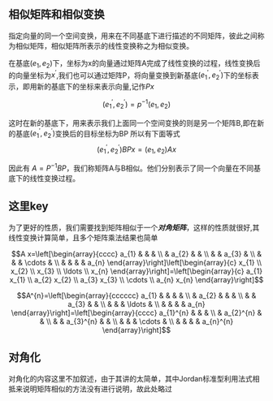 ## 相似矩阵和相似变换

指定向量的同一个空间变换，用来在不同基底下进行描述的不同矩阵，彼此之间称为相似矩阵，相似矩阵所表示的线性变换称之为相似变换。

在基底$(e_1,e_2)$下，坐标为x的向量通过矩阵A完成了线性变换的过程，线性变换后的向量坐标为$x^{\prime}$,我们也可以通过矩阵P，将向量变换到新基底$(e_1^\prime,e_2^\prime)$下的坐标表示，即用新的基底下的坐标来表示向量,记作$Px$

$$\left(e_{1}^{\prime}, e_{2}^{\prime}\right)=p^{-1}(e_1,e_2)$$

这时在新的基底下，用来表示我们上面同一个空间变换的则是另一个矩阵B,即在新的基底$(e_1^\prime,e_2^\prime)$变换后的目标坐标为BP
所以有下面等式
$$(e_1^\prime,e_2^\prime)BPx=(e_1,e_2)Ax$$

因此有 $A = P^{-1}BP$，我们称矩阵A与B相似。他们分别表示了同一个向量在不同基底下的线性变换过程。

## 这里key
为了更好的性质，我们需要找到矩阵相似于一个***对角矩阵***，这样的性质就很好,其线性变换计算简单，且多个矩阵乘法结果也简单

$$A x=\left[\begin{array}{cccc}
a_{1} & & & \\
& a_{2} & & \\
& & a_{3} & \\
& & & \cdots & \\
& & & & a_{n}
\end{array}\right]\left[\begin{array}{c}
x_{1} \\
x_{2} \\
x_{3} \\
\ldots \\
x_{n}
\end{array}\right]=\left[\begin{array}{c}
a_{1} x_{1} \\
a_{2} x_{2} \\
a_{3} x_{3} \\
\cdots \\
a_{n} x_{n}
\end{array}\right]$$

$$A^{n}=\left[\begin{array}{cccccc}
a_{1} & & & & \\
& a_{2} & & & \\
& & a_{3} & & \\
& & & \ldots & \\
& & & & a_{n}
\end{array}\right]=\left[\begin{array}{cccc}
a_{1}^{n} & & & \\
& a_{2}^{n} & & \\
& & a_{3}^{n} & & \\
& & & \cdots & \\
& & & & a_{n}^{n}
\end{array}\right]$$

## 对角化

对角化的内容这里不加叙述，由于其讲的太简单，其中Jordan标准型利用法式相抵来说明矩阵相似的方法没有进行说明，故此处略过